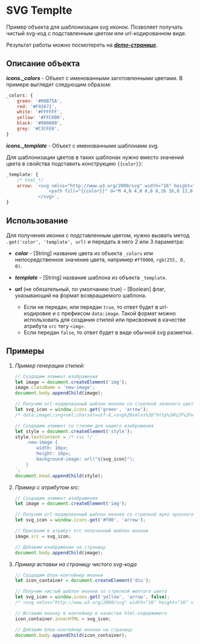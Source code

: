 # SVG Templte
Пример объекта для шаблонизации svg иконок. Позволяет получать чистый svg-код с подставленным цветом или url-кодированном виде.

Результат работы можно посмотереть на [***demo-странице***](https://neyasbltb88.github.io/svg-template/index.html).

## Описание объекта
***icons._colors*** - Объект с именованными заготовленными цветами. В примере выглядит следующим образом:
```` js
_colors: {
    green: '#00B75A',
    red: '#F92672',
    white: '#FFFFFF',
    yellow: '#FFC000',
    black: '#000000',
    grey: '#C3CFE0',
}
````

***icons._template*** - Объект с именованными шаблонами svg.

Для шаблонизации цветов в таких шаблонах нужно вместо значений цвета в свойства подставить конструкцию `{{color}}`:

```` js
_template: {
    /* html */
    arrow: `<svg xmlns="http://www.w3.org/2000/svg" width="16" height="16" version="1.1" viewBox="0 0 16 16">
                <path fill="{{color}}" d="M 4,0 4,8 0,8 8,16 16,8 12,8 12,0 4,0 z"/>
            </svg>`,
}
````

## Использование
Для получения иконки с подставленным цветом, нужно вызвать метод `.get('color', 'template', url)` и передать в него 2 или 3 параметра:

- ***color*** - [String] название цвета из объекта `_colors` или непосредственное значение цвета, например `#ff0000`, `rgb(255, 0, 0)`.

- ***template*** - [String] название шаблона из объекта `_template`. 

- ***url*** (не обязательный, по умолчанию true) - [Boolean] флаг, указывающий на формат возвращаемого шаблона.  
  - Если не передан, или передан `true`, то ответ будет в url-кодировке и с префиксом `data:image`. Такой формат можно использовать для создания стилей или присвоения в качестве атрибута `src` тегу `<img>`.
  - Если передан `false`, то ответ будет в виде обычной svg разметки.
  
## Примеры
1. *Пример генерации стилей:*
    ```` js
    // Создадим элемент изображения
    let image = document.createElement('img');
    image.className = 'new-image';
    document.body.appendChild(image);

    // Получим url-кодированный шаблон иконки со стрелкой зеленого цвета
    let svg_icon = window.icons.get('green', 'arrow');
    /* data:image\/svg+xml;charset=utf-8,<svg%20xmlns%3D"http%3A%2F%2Fwww.w3.org%2F2000%2Fsvg"%20width%3D"16"%20height%3D"16"%20version%3D"1.1"%20viewBox%3D"0%200%2016%2016">%20<path%20fill%3D"%2300B75A"%20d%3D"M%204%2C0%204%2C8%200%2C8%208%2C16%2016%2C8%2012%2C8%2012%2C0%204%2C0%20z"%2F>%20<%2Fsvg> */

    // Создадим элемент со стилем для нашего изображения
    let style = document.createElement('style');
    style.textContent = /* css */ `
        .new-image {
            width: 16px;
            height: 16px;
            background-image: url("${svg_icon}");
        }
    `;
    document.head.appendChild(style);
    ````

2. *Пример с атрибутом src:*
    ```` js
    // Создадим элемент изображения
    let image = document.createElement('img');

    // Получим url-кодированный шаблон иконки со стрелкой ярко красного цвета
    let svg_icon = window.icons.get('#f00', 'arrow');

    // Присвоим в атрибут src полученный шаблон иконки
    image.src = svg_icon;

    // Добавим изображение на страницу
    document.body.appendChild(image);
    ````

3. *Пример вставки на страницу чистого svg-кода*
    ```` js
    // Создадим блок-контейнер иконки
    let icon_container = document.createElement('div');

    // Получим чистый шаблон иконки со стрелкой желтого цвета
    let svg_icon = window.icons.get('yellow', 'arrow', false);
    /* <svg xmlns="http://www.w3.org/2000/svg" width="16" height="16" version="1.1" viewBox="0 0 16 16"> <path fill="#FFC000" d="M 4,0 4,8 0,8 8,16 16,8 12,8 12,0 4,0 z"/> </svg> */

    // Вставим иконку в контейнер в качестве html-содержимого
    icon_container.innerHTML = svg_icon;

    // Добавим блок-контейнер иконки на страницу
    document.body.appendChild(icon_container);
    ````